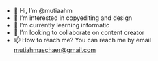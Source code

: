 - 👋 Hi, I’m @mutiaahm
- 👀 I’m interested in copyediting and design
- 🌱 I’m currently learning informatic
- 💞️ I’m looking to collaborate on content creator
- 📫 How to reach me? You can reach me by email mutiahmaschaer@gmail.com

<!---
mutiaahm/mutiaahm is a ✨ special ✨ repository because its `README.md` (this file) appears on your GitHub profile.
You can click the Preview link to take a look at your changes.
--->
